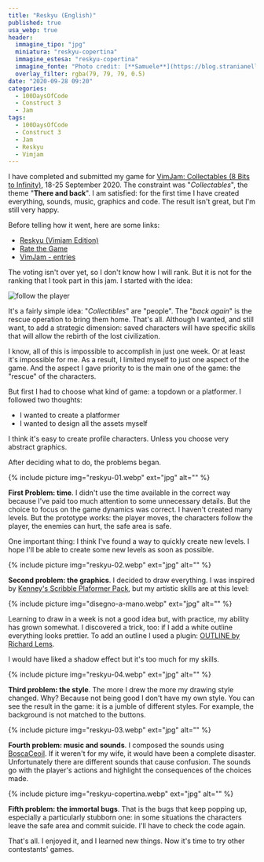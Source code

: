 ```yaml
---
title: "Reskyu (English)"
published: true
usa_webp: true
header:
  immagine_tipo: "jpg"
  miniatura: "reskyu-copertina"
  immagine_estesa: "reskyu-copertina"
  immagine_fonte: "Photo credit: [**Samuele**](https://blog.stranianelli.com/)"
  overlay_filter: rgba(79, 79, 79, 0.5)
date: "2020-09-28 09:20"
categories:
  - 100DaysOfCode
  - Construct 3
  - Jam
tags:
  - 100DaysOfCode
  - Construct 3
  - Jam
  - Reskyu
  - Vimjam
---
```


I have completed and submitted my game for [VimJam: Collectables (8 Bits to Infinity)](https://itch.io/jam/vimjam), 18-25 September 2020. The constraint was "_Collectables_", the theme "**There and back**". I am satisfied: for the first time I have created everything, sounds, music, graphics and code. The result isn't great, but I'm still very happy.

Before telling how it went, here are some links:

  - [Reskyu (Vimjam Edition)](https://el3um4s.itch.io/reskyu-vimjam-edition)
  - [Rate the Game](https://itch.io/jam/vimjam/rate/768009)
  - [VimJam - entries](https://itch.io/jam/vimjam/entries)

The voting isn't over yet, so I don't know how I will rank. But it is not for the ranking that I took part in this jam. I started with the idea:

![follow the player](https://raw.githubusercontent.com/el3um4s/strani-anelli-blog/master/_posts/2020/2020-09-26-reskyu-vimjam-edition/the-idea.gif)

It's a fairly simple idea: "_Collectibles_" are "people". The "_back again_" is the rescue operation to bring them home. That's all. Although I wanted, and still want, to add a strategic dimension: saved characters will have specific skills that will allow the rebirth of the lost civilization.

I know, all of this is impossible to accomplish in just one week. Or at least it's impossible for me. As a result, I limited myself to just one aspect of the game. And the aspect I gave priority to is the main one of the game: the "rescue" of the characters.

But first I had to choose what kind of game: a topdown or a platformer. I followed two thoughts:

  - I wanted to create a platformer
  - I wanted to design all the assets myself

I think it's easy to create profile characters. Unless you choose very abstract graphics.

After deciding what to do, the problems began.

{% include picture img="reskyu-01.webp" ext="jpg" alt="" %}

**First Problem: time**. I didn't use the time available in the correct way because I've paid too much attention to some unnecessary details. But the choice to focus on the game dynamics was correct. I haven't created many levels. But the prototype works: the player moves, the characters follow the player, the enemies can hurt, the safe area is safe.

One important thing: I think I've found a way to quickly create new levels. I hope I'll be able to create some new levels as soon as possible.

{% include picture img="reskyu-02.webp" ext="jpg" alt="" %}

**Second problem: the graphics**. I decided to draw everything. I was inspired by [Kenney's Scribble Plaformer Pack](https://www.kenney.nl/assets/scribble-platformer), but my artistic skills are at this level:

{% include picture img="disegno-a-mano.webp" ext="jpg" alt="" %}

Learning to draw in a week is not a good idea but, with practice, my ability has grown somewhat. I discovered a trick, too: if I add a white outline everything looks prettier. To add an outline I used a plugin: [OUTLINE by Richard Lems](https://www.construct.net/en/make-games/addons/265/outline).

I would have liked a shadow effect but it's too much for my skills.

{% include picture img="reskyu-04.webp" ext="jpg" alt="" %}

**Third problem: the style**. The more I drew the more my drawing style changed. Why? Because not being good I don't have my own style. You can see the result in the game: it is a jumble of different styles. For example, the background is not matched to the buttons.

{% include picture img="reskyu-03.webp" ext="jpg" alt="" %}

**Fourth problem: music and sounds**. I composed the sounds using [BoscaCeoil](https://boscaceoil.net/). If it weren't for my wife, it would have been a complete disaster. Unfortunately there are different sounds that cause confusion. The sounds go with the player's actions and highlight the consequences of the choices made.

{% include picture img="reskyu-copertina.webp" ext="jpg" alt="" %}

**Fifth problem: the immortal bugs**. That is the bugs that keep popping up, especially a particularly stubborn one: in some situations the characters leave the safe area and commit suicide. I'll have to check the code again.

That's all. I enjoyed it, and I learned new things. Now it's time to try other contestants' games.
